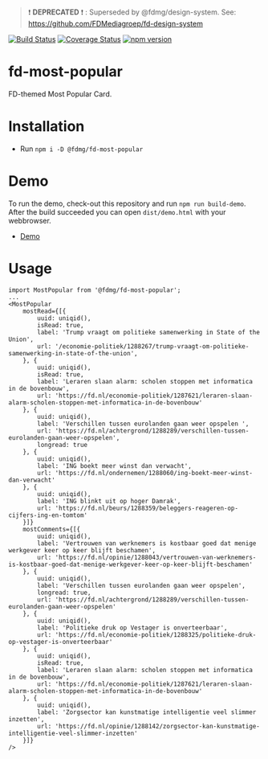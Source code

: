> :exclamation: **DEPRECATED** :exclamation: : Superseded by @fdmg/design-system. See: https://github.com/FDMediagroep/fd-design-system

[![Build Status](https://travis-ci.org/FDMediagroep/fd-ts-react-most-popular.svg?branch=master)](https://travis-ci.org/FDMediagroep/fd-ts-react-most-popular)
[![Coverage Status](https://coveralls.io/repos/github/FDMediagroep/fd-ts-react-most-popular/badge.svg?branch=master)](https://coveralls.io/github/FDMediagroep/fd-ts-react-most-popular?branch=master)
[![npm version](https://badge.fury.io/js/%40fdmg%2Ffd-most-popular.svg)](https://badge.fury.io/js/%40fdmg%2Ffd-most-popular)

# fd-most-popular

FD-themed Most Popular Card.

# Installation

-   Run `npm i -D @fdmg/fd-most-popular`

# Demo

To run the demo, check-out this repository and run `npm run build-demo`.
After the build succeeded you can open `dist/demo.html` with your webbrowser.

-   [Demo](http://static.fd.nl/react/most-popular/demo.html)

# Usage

```
import MostPopular from '@fdmg/fd-most-popular';
...
<MostPopular
    mostRead={[{
        uuid: uniqid(),
        isRead: true,
        label: 'Trump vraagt om politieke samenwerking in State of the Union',
        url: '/economie-politiek/1288267/trump-vraagt-om-politieke-samenwerking-in-state-of-the-union',
    }, {
        uuid: uniqid(),
        isRead: true,
        label: 'Leraren slaan alarm: scholen stoppen met informatica in de bovenbouw',
        url: 'https://fd.nl/economie-politiek/1287621/leraren-slaan-alarm-scholen-stoppen-met-informatica-in-de-bovenbouw'
    }, {
        uuid: uniqid(),
        label: 'Verschillen tussen eurolanden gaan weer opspelen ',
        url: 'https://fd.nl/achtergrond/1288289/verschillen-tussen-eurolanden-gaan-weer-opspelen',
        longread: true
    }, {
        uuid: uniqid(),
        label: 'ING boekt meer winst dan verwacht',
        url: 'https://fd.nl/ondernemen/1288060/ing-boekt-meer-winst-dan-verwacht'
    }, {
        uuid: uniqid(),
        label: 'ING blinkt uit op hoger Damrak',
        url: 'https://fd.nl/beurs/1288359/beleggers-reageren-op-cijfers-ing-en-tomtom'
    }]}
    mostComments={[{
        uuid: uniqid(),
        label: 'Vertrouwen van werknemers is kostbaar goed dat menige werkgever keer op keer blijft beschamen',
        url: 'https://fd.nl/opinie/1288043/vertrouwen-van-werknemers-is-kostbaar-goed-dat-menige-werkgever-keer-op-keer-blijft-beschamen'
    }, {
        uuid: uniqid(),
        label: 'Verschillen tussen eurolanden gaan weer opspelen',
        longread: true,
        url: 'https://fd.nl/achtergrond/1288289/verschillen-tussen-eurolanden-gaan-weer-opspelen'
    }, {
        uuid: uniqid(),
        label: 'Politieke druk op Vestager is onverteerbaar',
        url: 'https://fd.nl/economie-politiek/1288325/politieke-druk-op-vestager-is-onverteerbaar'
    }, {
        uuid: uniqid(),
        isRead: true,
        label: 'Leraren slaan alarm: scholen stoppen met informatica in de bovenbouw',
        url: 'https://fd.nl/economie-politiek/1287621/leraren-slaan-alarm-scholen-stoppen-met-informatica-in-de-bovenbouw'
    }, {
        uuid: uniqid(),
        label: 'Zorgsector kan kunstmatige intelligentie veel slimmer inzetten',
        url: 'https://fd.nl/opinie/1288142/zorgsector-kan-kunstmatige-intelligentie-veel-slimmer-inzetten'
    }]}
/>
```
